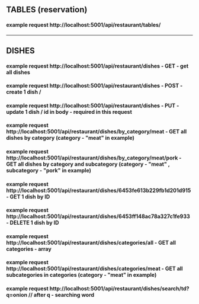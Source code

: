 ## TABLES (reservation)

#### example request http://localhost:5001/api/restaurant/tables/

---

## DISHES

#### example request http://localhost:5001/api/restaurant/dishes - GET - get all dishes

#### example request http://localhost:5001/api/restaurant/dishes - POST - create 1 dish /

#### example request http://localhost:5001/api/restaurant/dishes - PUT - update 1 dish / id in body - required in this request

#### example request http://localhost:5001/api/restaurant/dishes/by_category/meat - GET all dishes by category (category - "meat" in example)

#### example request http://localhost:5001/api/restaurant/dishes/by_category/meat/pork - GET all dishes by category and subcategory (category - "meat" , subcategory - "pork" in example)

#### example request http://localhost:5001/api/restaurant/dishes/6453fe613b229fb1d201d915 - GET 1 dish by ID

#### example request http://localhost:5001/api/restaurant/dishes/6453ff148ac78a327c1fe933 - DELETE 1 dish by ID

#### example request http://localhost:5001/api/restaurant/dishes/categories/all - GET all categories - array

#### example request http://localhost:5001/api/restaurant/dishes/categories/meat - GET all subcategories in categories (category - "meat" in example)

#### example request http://localhost:5001/api/restaurant/dishes/search/td?q=onion // after q - searching word
